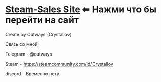 # [Steam-Sales Site](https://outways.github.io/Steam-Sales) ⬅ Нажми что бы перейти на сайт

Create by Outways (Crystallov)

Связь со мной:

Telegram - @outways

Steam - https://steamcommunity.com/id/Crystallov

discord - Временно нету.
